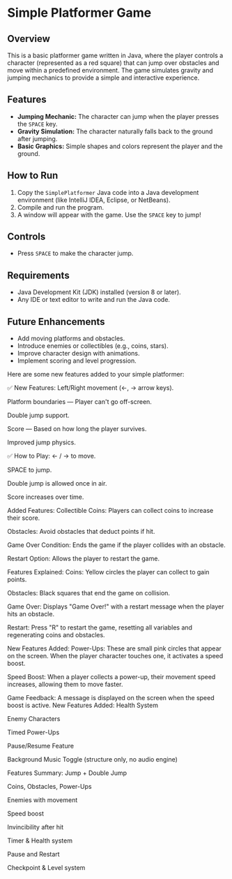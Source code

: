 # Simple Platformer Game

## Overview
This is a basic platformer game written in Java, where the player controls a character (represented as a red square) that can jump over obstacles and move within a predefined environment. The game simulates gravity and jumping mechanics to provide a simple and interactive experience.

## Features
- **Jumping Mechanic:** The character can jump when the player presses the `SPACE` key.
- **Gravity Simulation:** The character naturally falls back to the ground after jumping.
- **Basic Graphics:** Simple shapes and colors represent the player and the ground.

## How to Run
1. Copy the `SimplePlatformer` Java code into a Java development environment (like IntelliJ IDEA, Eclipse, or NetBeans).
2. Compile and run the program.
3. A window will appear with the game. Use the `SPACE` key to jump!

## Controls
- Press `SPACE` to make the character jump.

## Requirements
- Java Development Kit (JDK) installed (version 8 or later).
- Any IDE or text editor to write and run the Java code.

## Future Enhancements
- Add moving platforms and obstacles.
- Introduce enemies or collectibles (e.g., coins, stars).
- Improve character design with animations.
- Implement scoring and level progression.


Here are some new features added to your simple platformer:

✅ New Features:
Left/Right movement (←, → arrow keys).

Platform boundaries — Player can't go off-screen.

Double jump support.

Score — Based on how long the player survives.

Improved jump physics.

✅ How to Play:
← / → to move.

SPACE to jump.

Double jump is allowed once in air.

Score increases over time.


Added Features:
Collectible Coins: Players can collect coins to increase their score.

Obstacles: Avoid obstacles that deduct points if hit.

Game Over Condition: Ends the game if the player collides with an obstacle.

Restart Option: Allows the player to restart the game.




Features Explained:
Coins: Yellow circles the player can collect to gain points.

Obstacles: Black squares that end the game on collision.

Game Over: Displays "Game Over!" with a restart message when the player hits an obstacle.

Restart: Press "R" to restart the game, resetting all variables and regenerating coins and obstacles.

New Features Added:
Power-Ups: These are small pink circles that appear on the screen. When the player character touches one, it activates a speed boost.


Speed Boost: When a player collects a power-up, their movement speed increases, allowing them to move faster.

Game Feedback: A message is displayed on the screen when the speed boost is active.
 New Features Added:
Health System

Enemy Characters

Timed Power-Ups

Pause/Resume Feature

Background Music Toggle (structure only, no audio engine)

 Features Summary:
Jump + Double Jump

Coins, Obstacles, Power-Ups

Enemies with movement

Speed boost

Invincibility after hit

Timer & Health system

Pause and Restart

Checkpoint & Level system

